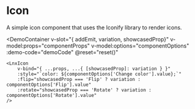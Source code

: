 <script setup lang="ts">
import { LnxIcon } from '.';
import { useComponent } from './docs.js';

const {
    componentProps,
    props,
    componentOptions,
    componentSlots,
    componentEvents,
    configurableOptions,
    demoCode,
    reset,
} = useComponent();
</script>

# Icon

A simple icon component that uses the Iconify library to render icons.

<DemoContainer
    v-slot="{ addEmit, variation, showcasedProp}"
    v-model:props="componentProps"
    v-model:options="componentOptions"
    :demo-code="demoCode"
    @reset="reset()"
>
    <LnxIcon
        v-bind="{ ...props, ...{ [showcasedProp]: variation } }"
        :style="`color: ${componentOptions['Change color'].value};`"
        :flip="showcasedProp === 'Flip' ? variation : componentOptions['Flip'].value"
        :rotate="showcasedProp === 'Rotate' ? variation : componentOptions['Rotate'].value"
    />
</DemoContainer>